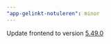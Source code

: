 ```yaml
---
"app-gelinkt-notuleren": minor
---
```


Update frontend to version [5.49.0](https://github.com/lblod/frontend-gelinkt-notuleren/releases/tag/v5.49.0)
